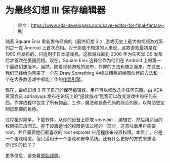 # 为最终幻想 III 保存编辑器

> 原文：<https://www.xda-developers.com/save-editor-for-final-fantasy-iii/>

随着 Square Enix 重新发布经典的《最终幻想 3 》,游戏历史上最大的视频游戏系列之一在 Android 上首次亮相。对于那些不知道的人来说，这款游戏最初是在 1990 年发布的，只适用于日本游戏机。这款游戏直到 2006 年为任天堂 DS 发布后才首次在美国亮相。现在，Square Enix 选择它作为他们在 Android 上的第一个最终幻想版本。当然，随着视频游戏的发布，作弊的方法也随之而来。在过去，我们已经给你带来了一个在 Draw Something 中绕过糟糕的绘图伙伴的方法和一个在大多数游戏中都能工作的[作弊引擎](http://www.xda-developers.com/android/cheat-at-almost-any-game-using-gamecih/)。

现在，最终幻想 3 有了自己的保存编辑器，用户可以修改几乎任何东西。由 XDA 资深会员 adrianyujs 发布在论坛上的“拯救游戏”黑客可以改变游戏中的任何东西。作弊线程中包含了所有物品、工作、魔法和装备代码的综合列表，以帮助您定制您想要的角色。

过程相对简单。下载软件，从你的设备上抓取 *save.bin* ，编辑它，然后用适当的权限把它放回去。鉴于设置适当的权限是该过程的一部分，这意味着用户需要 root，并且需要他们最喜欢的 root explorer 应用程序来设置权限。本质上，它是一个游戏精灵，但只适用于一个游戏和安卓系统。还有什么更好的方式来重温 SNES 的日子？

更多信息，请查看[原始线程](http://forum.xda-developers.com/showthread.php?t=1763729)。
